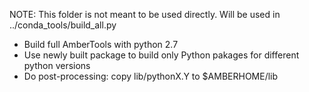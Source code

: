 NOTE: This folder is not meant to be used directly.
Will be used in ../conda_tools/build_all.py

- Build full AmberTools with python 2.7
- Use newly built package to build only Python pakages for different python versions
- Do post-processing: copy lib/pythonX.Y to $AMBERHOME/lib
